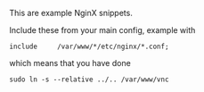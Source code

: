 This are example NginX snippets.

Include these from your main config, example with

	include		/var/www/*/etc/nginx/*.conf;	

which means that you have done

	sudo ln -s --relative ../.. /var/www/vnc

